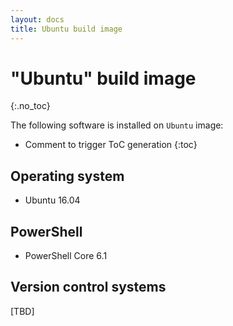```yaml
---
layout: docs
title: Ubuntu build image
---
```


<!-- markdownlint-disable MD022 MD032 -->
# "Ubuntu" build image
{:.no_toc}

The following software is installed on `Ubuntu` image:

* Comment to trigger ToC generation
{:toc}
<!-- markdownlint-enable MD022 MD032 -->

## Operating system

* Ubuntu 16.04

## PowerShell

* PowerShell Core 6.1

## Version control systems

[TBD]